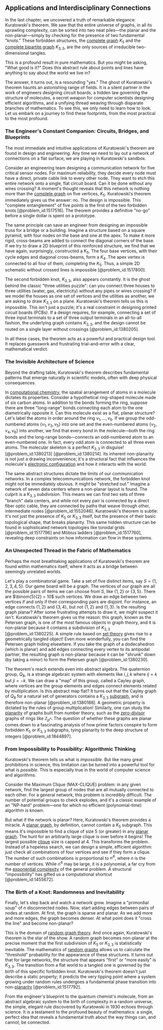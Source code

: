 ## Applications and Interdisciplinary Connections

In the last chapter, we uncovered a truth of remarkable elegance: Kuratowski's theorem. We saw that the entire universe of graphs, in all its sprawling complexity, can be sorted into two neat piles—the planar and the non-planar—simply by checking for the presence of two fundamental "knots." These forbidden structures, the [complete graph](@article_id:260482) $K_5$ and the [complete bipartite graph](@article_id:275735) $K_{3,3}$, are the only sources of irreducible two-dimensional tangles.

This is a profound result in pure mathematics. But you might be asking, "What good is it?" Does this abstract rule about points and lines have anything to say about the world we live in?

The answer, it turns out, is a resounding "yes." The ghost of Kuratowski's theorem haunts an astonishing range of fields. It is a silent partner in the work of engineers designing circuit boards, a hidden law governing the structure of molecules, a secret weapon for computer scientists designing efficient algorithms, and a unifying thread weaving through disparate branches of mathematics. To see this, we only need to learn how to look. Let us embark on a journey to find these footprints, from the most practical to the most profound.

### The Engineer's Constant Companion: Circuits, Bridges, and Blueprints

The most immediate and intuitive applications of Kuratowski's theorem are found in design and engineering. Any time we need to lay out a network of connections on a flat surface, we are playing in Kuratowski's sandbox.

Consider an engineering team designing a communication network for five critical sensor nodes. For maximum reliability, they decide every node must have a direct, private cable link to every other node. They want to etch this entire network onto a single, flat circuit board. Can it be done without any wires crossing? A moment's thought reveals that this network is nothing more than the [complete graph](@article_id:260482) on five vertices, $K_5$. Kuratowski's theorem immediately gives us the answer: no. The design is impossible. This "complete entanglement" of five points is the first of the two forbidden knots [@problem_id:1517516]. The theorem provides a definitive "no-go" before a single dollar is spent on a prototype.

The same principle can save an engineer from designing an impossible truss for a bridge or a building. Imagine a structure based on a square pyramid, with four nodes on the base and one at the apex. To make it more rigid, cross-beams are added to connect the diagonal corners of the base. If we try to draw a 2D blueprint of this reinforced structure, we find that we have again, surprisingly, constructed a $K_5$. The four base vertices, with their cycle edges and diagonal cross-beams, form a $K_4$. The apex vertex is connected to all four of them, completing the $K_5$. Thus, a simple 2D schematic without crossed lines is impossible [@problem_id:1517800].

The second forbidden knot, $K_{3,3}$, also appears constantly. It is the ghost behind the classic "three utilities puzzle": can you connect three houses to three utilities (water, gas, electricity) without any pipes or wires crossing? If we model the houses as one set of vertices and the utilities as another, we are asking to draw $K_{3,3}$ on a plane. Kuratowski's theorem tells us this is impossible. This isn't just a puzzle; it's a real constraint in designing printed circuit boards (PCBs). If a design requires, for example, connecting a set of three input terminals to a set of three output terminals in an all-to-all fashion, the underlying graph contains $K_{3,3}$, and the design cannot be routed on a single layer without crossings [@problem_id:1380205].

In all these cases, the theorem acts as a powerful and practical design tool. It replaces guesswork and frustrating trial-and-error with a clear, mathematical verdict.

### The Invisible Architecture of Science

Beyond the drafting table, Kuratowski's theorem describes fundamental patterns that emerge naturally in scientific models, often with deep physical consequences.

In [computational chemistry](@article_id:142545), the spatial arrangement of atoms in a molecule dictates its properties. Consider a hypothetical ring-shaped molecule made of six carbon atoms. In addition to the bonds forming the ring, suppose there are three "long-range" bonds connecting each atom to the one diametrically opposite it. Can this molecule exist as a flat, planar structure? Let's label the atoms in order around the ring $v_1, \dots, v_6$. If we group the odd-numbered atoms $\{v_1, v_3, v_5\}$ into one set and the even-numbered atoms $\{v_2, v_4, v_6\}$ into another, we find that every bond in the molecule—both the ring bonds and the long-range bonds—connects an odd-numbered atom to an even-numbered one. In fact, every odd atom is connected to all three even atoms. The molecular skeleton is a perfect $K_{3,3}$ in disguise! [@problem_id:1380213] [@problem_id:1380214]. Its inherent non-planarity is not just a drawing inconvenience; it's a structural fact that influences the molecule's [electronic configuration](@article_id:271610) and how it interacts with the world.

The same abstract structures dictate the limits of our communication networks. In a complex telecommunications network, the forbidden knot might not be immediately obvious. It might be "stretched out." Imagine a network of seven data centers where a non-planar layout is found. The culprit is a $K_{3,3}$ *subdivision*. This means we can find two sets of three "branch" data centers, and while not every pair is connected by a direct fiber optic cable, they are connected by paths that weave through other, intermediate nodes [@problem_id:1552046]. Kuratowski's theorem is subtle: it's not just the presence of $K_5$ or $K_{3,3}$ itself, but the presence of their basic topological shape, that breaks planarity. This same hidden structure can be found in sophisticated network topologies like toroidal grids [@problem_id:1517796] and Möbius ladders [@problem_id:1517760], revealing deep constraints on how information can flow in these systems.

### An Unexpected Thread in the Fabric of Mathematics

Perhaps the most breathtaking applications of Kuratowski's theorem are found within mathematics itself, where it acts as a bridge between seemingly unrelated worlds.

Let's play a combinatorial game. Take a set of five distinct items, say $S = \{1, 2, 3, 4, 5\}$. Our game board will be a graph. The vertices of our graph are all the possible pairs of items we can choose from $S$, like $\{1,2\}$ or $\{3,5\}$. There are $\binom{5}{2} = 10$ such vertices. We draw an edge between two vertices if and only if their corresponding pairs are disjoint. For instance, an edge connects $\{1,2\}$ and $\{3,4\}$, but not $\{1,2\}$ and $\{1,3\}$. Is the resulting graph planar? After some frustrating attempts to draw it, we might suspect it isn't. Kuratowski's theorem gives us the reason: this graph, known as the Petersen graph, is one of the most famous objects in graph theory, and it is non-planar because it contains a subdivision of $K_{3,3}$ [@problem_id:1380225]. A simple rule based on [set theory](@article_id:137289) gives rise to a geometrically tangled object! Even more wonderfully, you can find the Petersen graph hiding elsewhere. If you take the graph of a dodecahedron (which is planar) and add edges connecting every vertex to its antipodal partner, the resulting graph is non-planar because it can be "shrunk" down (by taking a minor) to form the Petersen graph [@problem_id:1380230].

The theorem's reach extends even into abstract algebra. The quaternion group, $Q_8$, is a strange algebraic system with elements like $i, j, k$ where $ij = k$ but $ji = -k$. We can draw a "map" of this group, called a Cayley graph, where vertices are the group elements and edges connect elements related by multiplication. Is this abstract map flat? It turns out that the Cayley graph of $Q_8$ for a natural set of generators contains a $K_{3,3}$ [subgraph](@article_id:272848), and is therefore non-planar [@problem_id:1380188]. A geometric property is dictated by the rules of group multiplication! Similarly, one can study the [planarity](@article_id:274287) of graphs built from number theory, such as the [zero-divisor](@article_id:151343) graphs of rings like $\mathbb{Z}_{p^n}$. The question of whether these graphs are planar comes down to a fascinating analysis of how prime factors conspire to form forbidden $K_5$ or $K_{3,3}$ subgraphs, tying planarity to the deep structure of integers [@problem_id:1844897].

### From Impossibility to Possibility: Algorithmic Thinking

Kuratowski's theorem tells us what is *impossible*. But like many great prohibitions in science, this limitation can be turned into a powerful tool for what is *possible*. This is especially true in the world of computer science and algorithms.

Consider the Maximum Clique (MAX-CLIQUE) problem: in any given network, find the largest group of nodes that are all mutually connected to each other. For a general network, this problem is incredibly difficult. The number of potential groups to check explodes, and it's a classic example of an "NP-hard" problem—one for which no efficient (polynomial-time) algorithm is known.

But what if the network is planar? Here, Kuratowski's theorem provides a miracle. A [planar graph](@article_id:269143), by definition, cannot contain a $K_5$ subgraph. This means it's impossible to find a clique of size 5 (or greater) in any [planar graph](@article_id:269143). The hunt for an arbitrarily large clique is over before it begins! The largest possible [clique](@article_id:275496) size is capped at 4. This transforms the problem. Instead of a hopeless search, we can design a simple, efficient algorithm: just check all combinations of four vertices and see if they form a clique. The number of such combinations is proportional to $n^4$, where $n$ is the number of vertices. While $n^4$ may be large, it is a polynomial, a far cry from the [exponential complexity](@article_id:270034) of the general problem. A structural "impossibility" has gifted us a computational shortcut [@problem_id:1455672].

### The Birth of a Knot: Randomness and Inevitability

Finally, let's step back and watch a network grow. Imagine a "primordial soup" of $n$ disconnected nodes. Now, start adding edges between pairs of nodes at random. At first, the graph is sparse and planar. As we add more and more edges, the graph becomes denser. At what point does it "cross the line" and become non-planar?

This is the domain of [random graph theory](@article_id:261488). And once again, Kuratowski's theorem is the star of the show. A random graph becomes non-planar at the precise moment that the first subdivision of $K_5$ or $K_{3,3}$ is statistically inevitable. The mathematics of [random graphs](@article_id:269829) allows us to calculate the "threshold" probability for the appearance of these structures. It turns out that for large networks, the structure that appears "first" or "more easily" is $K_{3,3}$. The transition from a flat world to a tangled one is governed by the birth of this specific forbidden knot. Kuratowski's theorem doesn't just describe a static property; it predicts the very tipping point where a system growing under random rules undergoes a fundamental phase transition into non-[planarity](@article_id:274287) [@problem_id:1517792].

From the engineer's blueprint to the quantum chemist's molecule, from an abstract algebraic system to the birth of complexity in a random universe, the simple, elegant rule discovered by Kuratowski in 1930 echoes through science. It is a testament to the profound beauty of mathematics: a single, perfect idea that reveals a fundamental truth about the way things can, and cannot, be connected.